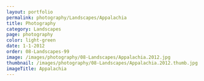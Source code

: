 ```yaml
---
layout: portfolio
permalink: photography/Landscapes/Appalachia
title: Photography
category: Landscapes
page: photography
color: light-green
date: 1-1-2012
order: 08-Landscapes-99
image: /images/photography/08-Landscapes/Appalachia.2012.jpg
thumbnail: /images/photography/08-Landscapes/Appalachia.2012.thumb.jpg
imageTitle: Appalachia
---
```

